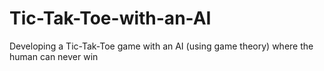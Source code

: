 # Tic-Tak-Toe-with-an-AI
Developing a Tic-Tak-Toe game with an AI (using game theory) where the human can never win
